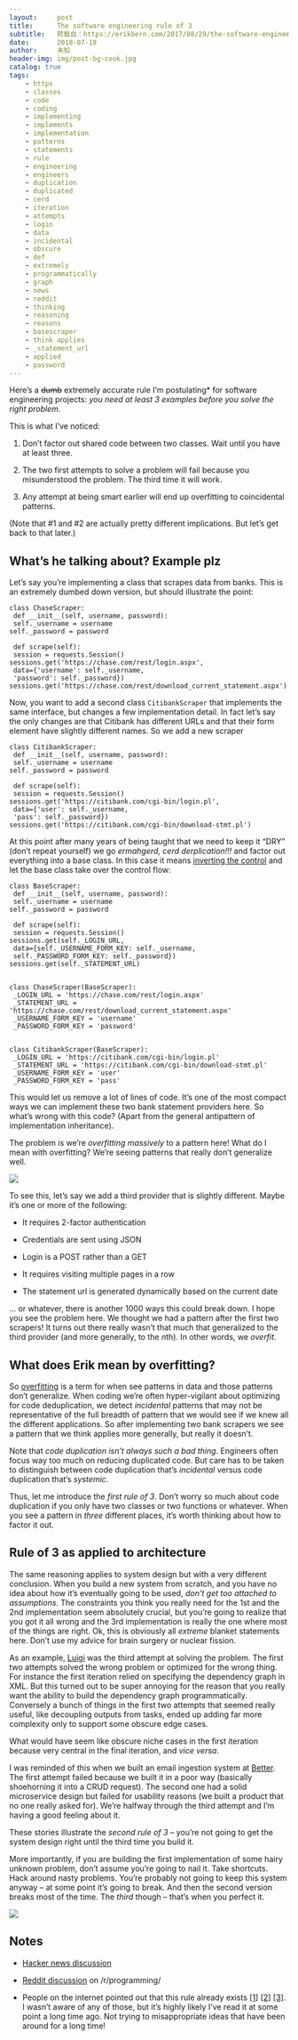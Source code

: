 ```yaml
---
layout:     post
title:      The software engineering rule of 3
subtitle:   转载自：https://erikbern.com/2017/08/29/the-software-engineering-rule-of-3.html
date:       2018-07-19
author:     未知
header-img: img/post-bg-cook.jpg
catalog: true
tags:
    - https
    - classes
    - code
    - coding
    - implementing
    - implements
    - implementation
    - patterns
    - statements
    - rule
    - engineering
    - engineers
    - duplication
    - duplicated
    - cerd
    - iteration
    - attempts
    - login
    - data
    - incidental
    - obscure
    - def
    - extremely
    - programmatically
    - graph
    - news
    - reddit
    - thinking
    - reasoning
    - reasons
    - basescraper
    - think applies
    - _statement_url
    - applied
    - password
---
```


Here’s a ~~dumb~~ extremely accurate rule I’m postulating* for software engineering projects: *you need at least 3 examples before you solve the right problem*.

This is what I’ve noticed:

1. Don’t factor out shared code between two classes. Wait until you have at least three.

1. The two first attempts to solve a problem will fail because you misunderstood the problem. The third time it will work.

1. Any attempt at being smart earlier will end up overfitting to coincidental patterns.


(Note that #1 and #2 are actually pretty different implications. But let’s get back to that later.)

## What’s he talking about? Example plz

Let’s say you’re implementing a class that scrapes data from banks. This is an extremely dumbed down version, but should illustrate the point:

```
class ChaseScraper:
 def __init__(self, username, password):
 self._username = username
self._password = password

 def scrape(self):
 session = requests.Session()
sessions.get('https://chase.com/rest/login.aspx',
 data={'username': self._username,
 'password': self._password})
sessions.get('https://chase.com/rest/download_current_statement.aspx')

```

Now, you want to add a second class `CitibankScraper` that implements the same interface, but changes a few implementation detail. In fact let’s say the only changes are that Citibank has different URLs and that their form element have slightly different names. So we add a new scraper

```
class CitibankScraper:
 def __init__(self, username, password):
 self._username = username
self._password = password

 def scrape(self):
 session = requests.Session()
sessions.get('https://citibank.com/cgi-bin/login.pl',
 data={'user': self._username,
 'pass': self._password})
sessions.get('https://citibank.com/cgi-bin/download-stmt.pl')

```

At this point after many years of being taught that we need to keep it “DRY” (don’t repeat yourself) we go *ermahgerd, cerd derplication!!!* and factor out everything into a base class. In this case it means [inverting the control](https://en.wikipedia.org/wiki/Overfitting) and let the base class take over the control flow:

```
class BaseScraper:
 def __init__(self, username, password):
 self._username = username
self._password = password

 def scrape(self):
 session = requests.Session()
sessions.get(self._LOGIN_URL,
 data={self._USERNAME_FORM_KEY: self._username,
 self._PASSWORD_FORM_KEY: self._password})
sessions.get(self._STATEMENT_URL)


class ChaseScraper(BaseScraper):
 _LOGIN_URL = 'https://chase.com/rest/login.aspx'
 _STATEMENT_URL = 'https://chase.com/rest/download_current_statement.aspx'
 _USERNAME_FORM_KEY = 'username'
 _PASSWORD_FORM_KEY = 'password'


class CitibankScraper(BaseScraper):
 _LOGIN_URL = 'https://citibank.com/cgi-bin/login.pl'
 _STATEMENT_URL = 'https://citibank.com/cgi-bin/download-stmt.pl'
 _USERNAME_FORM_KEY = 'user'
 _PASSWORD_FORM_KEY = 'pass'

```

This would let us remove a lot of lines of code. It’s one of the most compact ways we can implement these two bank statement providers here. So what’s wrong with this code? (Apart from the general antipattern of implementation inheritance).

The problem is we’re *overfitting massively* to a pattern here! What do I mean with overfitting? We’re seeing patterns that really don’t generalize well.

![](https://erikbern.com/assets/facepalm.jpg)


To see this, let’s say we add a third provider that is slightly different. Maybe it’s one or more of the following:

- It requires 2-factor authentication

- Credentials are sent using JSON

- Login is a POST rather than a GET

- It requires visiting multiple pages in a row

- The statement url is generated dynamically based on the current date


… or whatever, there is another 1000 ways this could break down. I hope you see the problem here. We thought we had a pattern after the first two scrapers! It turns out there really wasn’t that much that generalized to the third provider (and more generally, to the *n*th). In other words, we *overfit*.

## What does Erik mean by overfitting?

So [overfitting](https://en.wikipedia.org/wiki/Overfitting) is a term for when see patterns in data and those patterns don’t generalize. When coding we’re often hyper-vigilant about optimizing for code deduplication, we detect *incidental* patterns that may not be representative of the full breadth of pattern that we would see if we knew all the different applications. So after implementing two bank scrapers we see a pattern that we think applies more generally, but really it doesn’t.

Note that *code duplication isn’t always such a bad thing*. Engineers often focus way too much on reducing duplicated code. But care has to be taken to distinguish between code duplication that’s *incidental* versus code duplication that’s *systemic*.

Thus, let me introduce the *first rule of 3*. Don’t worry so much about code duplication if you only have two classes or two functions or whatever. When you see a pattern in *three* different places, it’s worth thinking about how to factor it out.

## Rule of 3 as applied to architecture

The same reasoning applies to system design but with a very different conclusion. When you build a new system from scratch, and you have no idea about how it’s eventually going to be used, *don’t get too attached to assumptions*. The constraints you think you really need for the 1st and the 2nd implementation seem absolutely crucial, but you’re going to realize that you got it all wrong and the 3rd implementation is really the one where most of the things are right. Ok, this is obviously all *extreme* blanket statements here. Don’t use my advice for brain surgery or nuclear fission.

As an example, [Luigi](https://github.com/spotify/luigi) was the third attempt at solving the problem. The first two attempts solved the wrong problem or optimized for the wrong thing. For instance the first iteration relied on specifying the dependency graph in XML. But this turned out to be super annoying for the reason that you really want the ability to build the dependency graph programmatically. Conversely a bunch of things in the first two attempts that seemed really useful, like decoupling outputs from tasks, ended up adding far more complexity only to support some obscure edge cases.

What would have seem like obscure niche cases in the first iteration because very central in the final iteration, and *vice versa*.

I was reminded of this when we built an email ingestion system at [Better](https://better.com/.). The first attempt failed because we built it in a poor way (basically shoehorning it into a CRUD request). The second one had a solid microservice design but failed for usability reasons (we built a product that no one really asked for). We’re halfway through the third attempt and I’m having a good feeling about it.

These stories illustrate the *second rule of 3* – you’re not going to get the system design right until the third time you build it.

More importantly, if you are building the first implementation of some hairy unknown problem, don’t assume you’re going to nail it. Take shortcuts. Hack around nasty problems. You’re probably not going to keep this system anyway – at some point it’s going to break. And then the second version breaks most of the time. The *third* though – that’s when you perfect it.

![](https://erikbern.com/assets/three-cupcakes.jpg)


## Notes

- [Hacker news discussion](https://news.ycombinator.com/item?id=15129689)

- [Reddit discussion](https://www.reddit.com/r/programming/comments/6wws46/the_software_engineering_rule_of_3_you_need_at) on /r/programming/

- People on the internet pointed out that this rule already exists [[1]](https://blog.codinghorror.com/rule-of-three) [[2]](http://wiki.c2.com/?RuleOfThree) [[3]](https://en.wikipedia.org/wiki/Rule_of_three_(computer_programming)). I wasn’t aware of any of those, but it’s highly likely I’ve read it at some point a long time ago. Not trying to misappropriate ideas that have been around for a long time!

